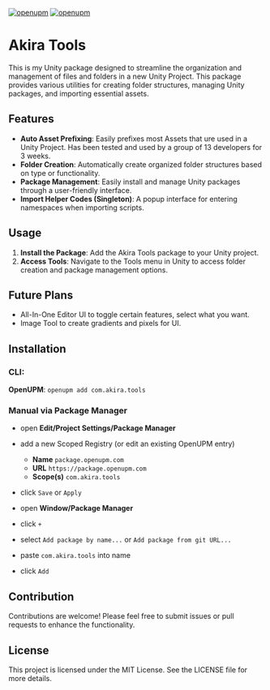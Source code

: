 [![openupm](https://img.shields.io/npm/v/com.akira.tools?label=openupm&registry_uri=https://package.openupm.com)](https://openupm.com/packages/com.akira.tools/) [![openupm](https://img.shields.io/badge/dynamic/json?color=brightgreen&label=downloads&query=%24.downloads&suffix=%2Fmonth&url=https%3A%2F%2Fpackage.openupm.com%2Fdownloads%2Fpoint%2Flast-month%2Fcom.akira.tools)](https://openupm.com/packages/com.akira.tools/)

# Akira Tools

This is my Unity package designed to streamline the organization and management of files and folders in a new Unity Project. This package provides various utilities for creating folder structures, managing Unity packages, and importing essential assets.

## Features

- **Auto Asset Prefixing**: Easily prefixes most Assets that ure used in a Unity Project. Has been tested and used by a group of 13 developers for 3 weeks.
- **Folder Creation**: Automatically create organized folder structures based on type or functionality.
- **Package Management**: Easily install and manage Unity packages through a user-friendly interface.
- **Import Helper Codes (Singleton)**: A popup interface for entering namespaces when importing scripts.

## Usage

1. **Install the Package**: Add the Akira Tools package to your Unity project.
2. **Access Tools**: Navigate to the Tools menu in Unity to access folder creation and package management options.

## Future Plans

- All-In-One Editor UI to toggle certain features, select what you want.
- Image Tool to create gradients and pixels for UI.

## Installation

### CLI:
**OpenUPM**: ```openupm add com.akira.tools```

### Manual via Package Manager
-  open **Edit/Project Settings/Package Manager**
-  add a new Scoped Registry (or edit an existing OpenUPM entry)
    - **Name** `package.openupm.com`
    - **URL** `https://package.openupm.com`
    - **Scope(s)** `com.akira.tools`

- click `Save` or `Apply`
- open **Window/Package Manager**
- click `+`
- select `Add package by name...` or `Add package from git URL...`
- paste `com.akira.tools` into name
- click `Add`

## Contribution

Contributions are welcome! Please feel free to submit issues or pull requests to enhance the functionality.

## License

This project is licensed under the MIT License. See the LICENSE file for more details.